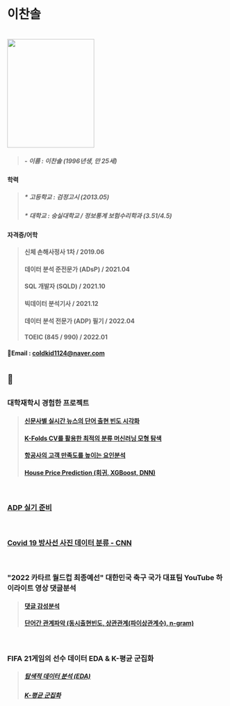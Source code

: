 # 이찬솔  
#

<img width="200" height="250" src="https://user-images.githubusercontent.com/100699925/156291652-aa1a8a48-ab44-437c-aa76-93e031dba97f.jpg">

> 
> ##### - 이름 : 이찬솔 (1996년생, 만 25세)
#### 학력
> ##### * 고등학교 : 검정고시 (2013.05)
> ##### * 대학교 : 숭실대학교 / 정보통계 보험수리학과 (3.51/4.5)
#### 자격증/어학
> #### 신체 손해사정사 1차 / 2019.06
> #### 데이터 분석 준전문가 (ADsP) / 2021.04
> #### SQL 개발자 (SQLD) / 2021.10
> #### 빅데이터 분석기사 / 2021.12
> #### 데이터 분석 전문가 (ADP) 필기 / 2022.04
> #### TOEIC (845 / 990) / 2022.01
#### 📧Email : coldkid1124@naver.com

#

## 📌 

##

### 대학재학시 경험한 프로젝트
> #### [신문사별 실시간 뉴스의 단어 출현 빈도 시각화](https://github.com/ChSSolee/001/blob/main/README.md)
> #### [K-Folds CV를 활용한 최적의 분류 머신러닝 모형 탐색](https://github.com/ChSSolee/002/blob/main/README.md)
> #### [항공사의 고객 만족도를 높이는 요인분석](https://github.com/ChSSolee/003/blob/main/README.md)
> #### [House Price Prediction (회귀, XGBoost, DNN)](https://github.com/ChSSolee/R-study/blob/main/Housing%20Price/notebook3c484024bd%20(1).md)

<br/>

### [ADP 실기 준비](https://github.com/ChSSolee/ADP-Practice/blob/main/README.md)

<br/>

### [Covid 19 방사선 사진 데이터 분류 - CNN](https://github.com/ChSSolee/R-study/blob/main/cnn-in-r/cnn-in-r.md)

<br/>

### "2022 카타르 월드컵 최종예선" 대한민국 축구 국가 대표팀 YouTube 하이라이트 영상 댓글분석
> #### [댓글 감성분석](https://github.com/ChSSolee/R-study/blob/main/%EA%B0%90%EC%84%B1%EB%B6%84%EC%84%9D1/%EA%B0%90%EC%84%B1%EB%B6%84%EC%84%9D1.ipynb)
> #### [단어간 관계파악 (동시출현빈도, 상관관계(파이상관계수), n-gram)](https://github.com/ChSSolee/R-study/blob/main/%EB%8B%A8%EC%96%B4%EA%B0%84%20%EA%B4%80%EA%B3%84%20%ED%8C%8C%EC%95%85/%EB%8B%A8%EC%96%B4%EA%B0%84%20%EA%B4%80%EA%B3%84%20%ED%8C%8C%EC%95%85.ipynb)

<br/>

### FIFA 21게임의 선수 데이터 EDA & K-평균 군집화
> ##### [탐색적 데이터 분석 (EDA)](https://github.com/ChSSolee/R-study/blob/main/EDA%20%26%20Vis/EDA%20%26%20Vis.md)
> ##### [K-평균 군집화](https://github.com/ChSSolee/R-study/blob/main/fifa21_K-Means2/fifa21_K-Means.md)

